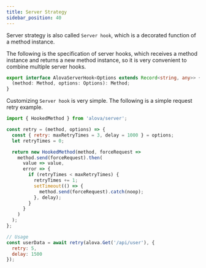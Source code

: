 ```yaml
---
title: Server Strategy
sidebar_position: 40
---
```


Server strategy is also called `Server hook`, which is a decorated function of a method instance.

The following is the specification of server hooks, which receives a method instance and returns a new method instance, so it is very convenient to combine multiple server hooks.

```ts
export interface AlovaServerHook<Options extends Record<string, any>> {
  (method: Method, options: Options): Method;
}
```

Customizing `Server hook` is very simple. The following is a simple request retry example.

```js
import { HookedMethod } from 'alova/server';

const retry = (method, options) => {
  const { retry: maxRetryTimes = 3, delay = 1000 } = options;
  let retryTimes = 0;

  return new HookedMethod(method, forceRequest =>
    method.send(forceRequest).then(
      value => value,
      error => {
        if (retryTimes < maxRetryTimes) {
          retryTimes += 1;
          setTimeout(() => {
            method.send(forceRequest).catch(noop);
          }, delay);
        }
      }
    )
  );
};

// Usage
const userData = await retry(alova.Get('/api/user'), {
  retry: 5,
  delay: 1500
});
```
